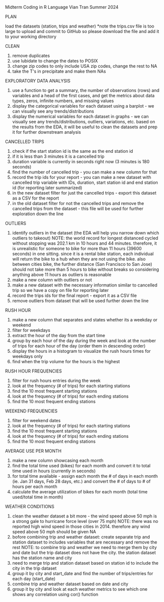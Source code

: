 Midterm
Coding in R Language
Vian Tran 
Summer 2024

PLAN

load the datasets (station, trips and weather)
*note the trips.csv file is too large to upload and commit to GitHub so please download the file and add it to your working directory

CLEAN

1. remove duplicates 
2. use lubidate to change the dates to POSIX
3. change zip codes to only include USA zip codes, change the rest to NA 
4. take the T's in precipitate and make them NAs

EXPLORATORY DATA ANALYSIS 

1. use a function to get a summary, the number of observations (rows) and variables and a head of the first cases, and get the metrics about data types, zeros, infinite numbers, and missing values
2. display the categorical variables for each dataset using a barplot - we can visually see any trends/distributions 
3. display the numerical variables for each dataset in graphs - we can visually see any trends/distributions, outliers, variations, etc.
based on the results from the EDA, it will be useful to clean the datasets and prep it for further downstream analysis 


CANCELLED TRIPS

1. check if the start station id is the same as the end station id 
2. if it is less than 3 minutes it is a cancelled trip 
3. duration variable is currently in seconds right now (3 minutes is 180 seconds)
4. find the number of cancelled trip - you can make a new column for that 
5. record the trip ids for your report - you can make a new dataset with cancelled trip variable with IDs, duration, start station id and end station id (for reporting later summarized)
6. in the new dataset filter for just the cancelled trips - export this dataset as a CSV for the report
7. in the old dataset filter for not the cancelled trips and remove the cancelled trips from the dataset - this file will be used for further exploration down the line 

OUTLIERS

1. identify outliers in the dataset (the EDA will help you narrow down which outliers to takeout)
NOTE: the world record for longest distanced cycled without stopping was 202.1 km in 10 hours and 44 minutes. therefore, it is unrealistic for someone to bike for more than 11 hours  (39600 seconds) in one sitting. since it is a rental bike station, each individual will return the bike to a hub when they are not using the bike. also between cities bike, the further distance (San Francisco to San Jose) should not take more than 5 hours to bike without breaks so considering anything above 11 hours as outliers is reasonable 
2. make a new column with outliers or not 
3. make a new dataset with the necessary information similar to cancelled trip so we have a copy on file for reporting later
4. record the trips ids for the final report - export it as a CSV file 
5. remove outliers from dataset that will be used further down the line 

RUSH HOUR

1. make a new column that separates and states whether its a weekday or weekend 
2. filter for weekdays
3. extract the hour of the day from the start time 
4. group by each hour of the day during the week and look at the number of trips for each hour of the day (order them in descending order)
5. display the hours in a histogram to visualize the rush hours times for weekdays only 
6. find when the trip volume for the hours is the highest 

RUSH HOUR FREQUENCIES

1. filter for rush hours entries during the week 
2. look at the frequency (# of trips) for each starting stations
3. find the 10 most frequent starting stations 
4. look at the frequency (# of trips) for each ending stations
5. find the 10 most frequent ending stations 

WEEKEND FREQUENCIES
1. filter for weekend dates 
2. look at the frequency (# of trips) for each starting stations
3. find the 10 most frequent starting stations 
4. look at the frequency (# of trips) for each ending stations
5. find the 10 most frequent ending stations 

AVERAGE USE PER MONTH

1. make a new column showcasing each month
2. find the total time used (bikes) for each month and convert it to total time used in hours (currently in seconds)
3. for total time available - assign each month the # of days in each month (ie. Jan 31 days, Feb 28 days, etc.) and convert the # of days to # of hours per each month
4. calculate the average utilization of bikes for each month (total time used/total time in month)

WEATHER CONDITIONS

1. clean the weather dataset a bit more - the wind speed above 50 mph is a strong gale to hurricane force level (over 75 mph)
NOTE: there was no reported high wind speed in those cities in 2014. therefore any wind speed above 50 mph should be given NA
2. bofore combining trip and weather dataset: create separate trip and station dataset to includes variables that are necessary and remove the rest 
NOTE: to combine trip and weather we need to merge them by city and date but the trip dataset does not have the city. the station dataset has the station name and city 
3. need to merge trip and station dataset based on station id to include the city in the trip dataset 
4. group it by city and start_date and find the number of trips/entries for each day (start_date) 
5. combine trip and weather dataset based on date and city 
6. group it by city and look at each weather metrics to see which one shows any correlation using cor() function 



